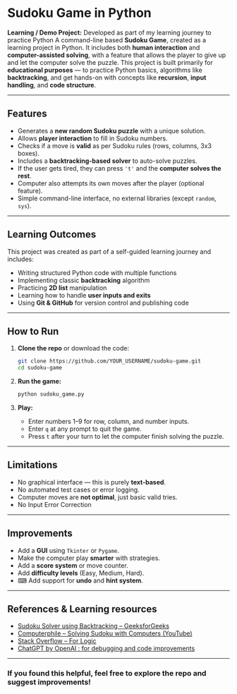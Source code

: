 #  Sudoku Game in Python
**Learning / Demo Project:** Developed as part of my learning journey to practice Python
A command-line based **Sudoku Game**, created as a learning project in Python. It includes both **human interaction** and **computer-assisted solving**, with a feature that allows the player to give up and let the computer solve the puzzle.
This project is built primarily for **educational purposes** — to practice Python basics, algorithms like **backtracking**, and get hands-on with concepts like **recursion**, **input handling**, and **code structure**.

---

##  Features

-  Generates a **new random Sudoku puzzle** with a unique solution.
-  Allows **player interaction** to fill in Sudoku numbers.
-  Checks if a move is **valid** as per Sudoku rules (rows, columns, 3x3 boxes).
-  Includes a **backtracking-based solver** to auto-solve puzzles.
-  If the user gets tired, they can press `'t'` and the **computer solves the rest**.
-  Computer also attempts its own moves after the player (optional feature).
-  Simple command-line interface, no external libraries (except `random`, `sys`).

---

##  Learning Outcomes

This project was created as part of a self-guided learning journey and includes:

- Writing structured Python code with multiple functions
- Implementing classic **backtracking** algorithm
- Practicing **2D list** manipulation
- Learning how to handle **user inputs and exits**
- Using **Git & GitHub** for version control and publishing code

---

##  How to Run

1. **Clone the repo** or download the code:

    ```bash
    git clone https://github.com/YOUR_USERNAME/sudoku-game.git
    cd sudoku-game
    ```

2. **Run the game:**

    ```bash
    python sudoku_game.py
    ```

3. **Play:**
    - Enter numbers 1–9 for row, column, and number inputs.
    - Enter `q` at any prompt to quit the game.
    - Press `t` after your turn to let the computer finish solving the puzzle.

---

##  Limitations

-  No graphical interface — this is purely **text-based**.
-  No automated test cases or error logging.
-  Computer moves are **not optimal**, just basic valid tries.
-  No Input Error Correction

---

##   Improvements

-  Add a **GUI** using `Tkinter` or `Pygame`.
-  Make the computer play **smarter** with strategies.
-  Add a **score system** or move counter.
-  Add **difficulty levels** (Easy, Medium, Hard).
- ⌨ Add support for **undo** and **hint system**.

---

## References & Learning resources

- [Sudoku Solver using Backtracking – GeeksforGeeks](https://www.geeksforgeeks.org/sudoku-backtracking-7/)
- [Computerphile – Solving Sudoku with Computers (YouTube)](https://www.youtube.com/watch?v=G_UYXzGuqvM)
- [Stack Overflow – For Logic](https://stackoverflow.com/questions)
- [ChatGPT by OpenAI : for debugging and code improvements](https://chatgpt.com/)

---

###  If you found this helpful, feel free to explore the repo and suggest improvements!
